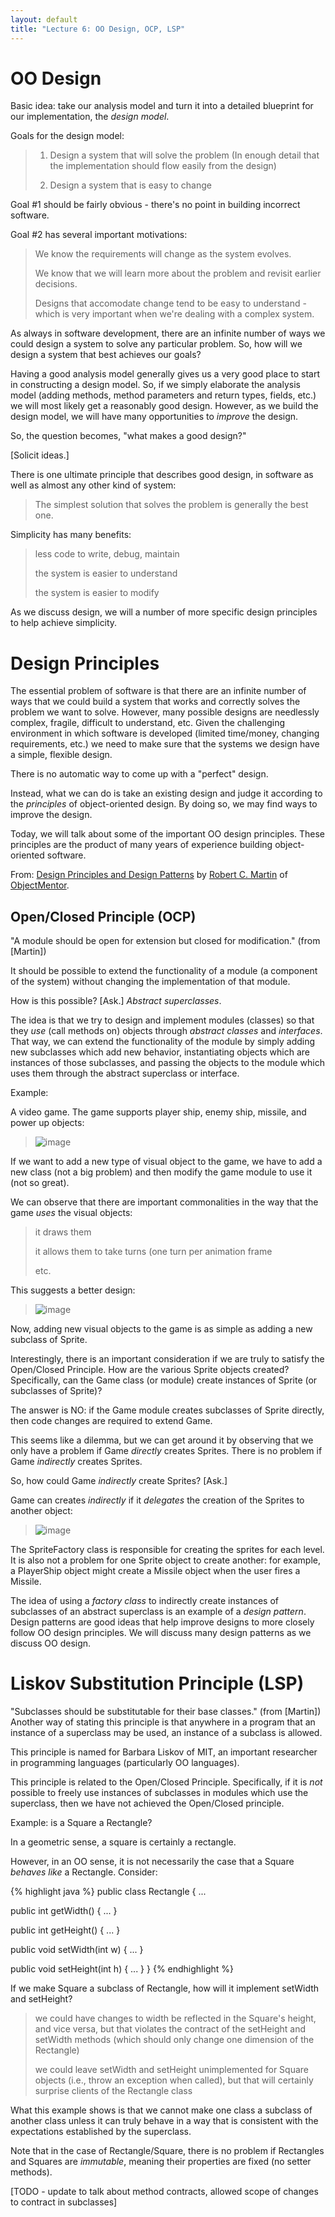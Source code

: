 ```yaml
---
layout: default
title: "Lecture 6: OO Design, OCP, LSP"
---
```


OO Design
=========

Basic idea: take our analysis model and turn it into a detailed blueprint for our implementation, the *design model*.

Goals for the design model:

> 1. Design a system that will solve the problem (In enough detail that the implementation should flow easily from the design)
>
> 2. Design a system that is easy to change

Goal \#1 should be fairly obvious - there's no point in building incorrect software.

Goal \#2 has several important motivations:

> We know the requirements will change as the system evolves.
>
> We know that we will learn more about the problem and revisit earlier decisions.
>
> Designs that accomodate change tend to be easy to understand - which is very important when we're dealing with a complex system.

As always in software development, there are an infinite number of ways we could design a system to solve any particular problem. So, how will we design a system that best achieves our goals?

Having a good analysis model generally gives us a very good place to start in constructing a design model. So, if we simply elaborate the analysis model (adding methods, method parameters and return types, fields, etc.) we will most likely get a reasonably good design. However, as we build the design model, we will have many opportunities to *improve* the design.

So, the question becomes, "what makes a good design?"

[Solicit ideas.]

There is one ultimate principle that describes good design, in software as well as almost any other kind of system:

> The simplest solution that solves the problem is generally the best one.

Simplicity has many benefits:

> less code to write, debug, maintain
>
> the system is easier to understand
>
> the system is easier to modify

As we discuss design, we will a number of more specific design principles to help achieve simplicity.

Design Principles
=================

The essential problem of software is that there are an infinite number of ways that we could build a system that works and correctly solves the problem we want to solve. However, many possible designs are needlessly complex, fragile, difficult to understand, etc. Given the challenging environment in which software is developed (limited time/money, changing requirements, etc.) we need to make sure that the systems we design have a simple, flexible design.

There is no automatic way to come up with a "perfect" design.

Instead, what we can do is take an existing design and judge it according to the *principles* of object-oriented design. By doing so, we may find ways to improve the design.

Today, we will talk about some of the important OO design principles. These principles are the product of many years of experience building object-oriented software.

From: [Design Principles and Design Patterns](lecture06/Principles_and_Patterns.pdf) by [Robert C. Martin](http://www.objectmentor.com/omTeam/martin_r.html) of [ObjectMentor](http://www.objectmentor.com/).

Open/Closed Principle (OCP)
---------------------------

"A module should be open for extension but closed for modification." (from [Martin])

It should be possible to extend the functionality of a module (a component of the system) without changing the implementation of that module.

How is this possible? [Ask.] *Abstract superclasses*.

The idea is that we try to design and implement modules (classes) so that they *use* (call methods on) objects through *abstract classes* and *interfaces*. That way, we can extend the functionality of the module by simply adding new subclasses which add new behavior, instantiating objects which are instances of those subclasses, and passing the objects to the module which uses them through the abstract superclass or interface.

Example:

A video game. The game supports player ship, enemy ship, missile, and power up objects:

> ![image](figures/ocpExample1.png)

If we want to add a new type of visual object to the game, we have to add a new class (not a big problem) and then modify the game module to use it (not so great).

We can observe that there are important commonalities in the way that the game *uses* the visual objects:

> it draws them
>
> it allows them to take turns (one turn per animation frame
>
> etc.

This suggests a better design:

> ![image](figures/ocpExample2.png)

Now, adding new visual objects to the game is as simple as adding a new subclass of Sprite.

Interestingly, there is an important consideration if we are truly to satisfy the Open/Closed Principle. How are the various Sprite objects created? Specifically, can the Game class (or module) create instances of Sprite (or subclasses of Sprite)?

The answer is NO: if the Game module creates subclasses of Sprite directly, then code changes are required to extend Game.

This seems like a dilemma, but we can get around it by observing that we only have a problem if Game *directly* creates Sprites. There is no problem if Game *indirectly* creates Sprites.

So, how could Game *indirectly* create Sprites? [Ask.]

Game can creates *indirectly* if it *delegates* the creation of the Sprites to another object:

> ![image](figures/spriteFactory.png)

The SpriteFactory class is responsible for creating the sprites for each level. It is also not a problem for one Sprite object to create another: for example, a PlayerShip object might create a Missile object when the user fires a Missile.

The idea of using a *factory class* to indirectly create instances of subclasses of an abstract superclass is an example of a *design pattern*. Design patterns are good ideas that help improve designs to more closely follow OO design principles. We will discuss many design patterns as we discuss OO design.

Liskov Substitution Principle (LSP)
===================================

"Subclasses should be substitutable for their base classes." (from [Martin]) Another way of stating this principle is that anywhere in a program that an instance of a superclass may be used, an instance of a subclass is allowed.

This principle is named for Barbara Liskov of MIT, an important researcher in programming languages (particularly OO languages).

This principle is related to the Open/Closed Principle. Specifically, if it is *not* possible to freely use instances of subclasses in modules which use the superclass, then we have not achieved the Open/Closed principle.

Example: is a Square a Rectangle?

In a geometric sense, a square is certainly a rectangle.

However, in an OO sense, it is not necessarily the case that a Square *behaves like* a Rectangle. Consider:

{% highlight java %}
public class Rectangle {
   ...

   public int getWidth() { ... }

   public int getHeight() { ... }

   public void setWidth(int w) { ... }

   public void setHeight(int h) { ... }
}
{% endhighlight %}

If we make Square a subclass of Rectangle, how will it implement setWidth and setHeight?

> we could have changes to width be reflected in the Square's height, and vice versa, but that violates the contract of the setHeight and setWidth methods (which should only change one dimension of the Rectangle)
>
> we could leave setWidth and setHeight unimplemented for Square objects (i.e., throw an exception when called), but that will certainly surprise clients of the Rectangle class

What this example shows is that we cannot make one class a subclass of another class unless it can truly behave in a way that is consistent with the expectations established by the superclass.

Note that in the case of Rectangle/Square, there is no problem if Rectangles and Squares are *immutable*, meaning their properties are fixed (no setter methods).

[TODO - update to talk about method contracts, allowed scope of changes to contract in subclasses]
